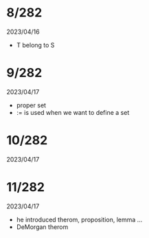 # 8/282

2023/04/16

- T belong to S

# 9/282

2023/04/17

- proper set
- := is used when we want to define a set

# 10/282

2023/04/17

# 11/282

2023/04/17

- he introduced therom, proposition, lemma ...
- DeMorgan therom
